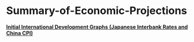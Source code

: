 # Summary-of-Economic-Projections

[**Initial International Development Graphs (Japanese Interbank Rates and China CPI)**](https://schittap.github.io/Summary-of-Economic-Projections/)
